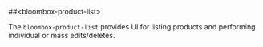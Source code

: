 
##&lt;bloombox-product-list&gt;

The `bloombox-product-list` provides UI for listing products and performing individual or mass edits/deletes.

